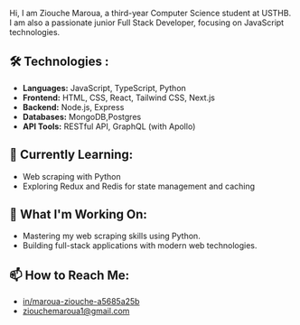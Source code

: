 Hi, I am Ziouche Maroua, a third-year Computer Science student at USTHB. I am also a passionate junior Full Stack Developer, focusing on JavaScript technologies.

## 🛠️ Technologies :
- **Languages:**  JavaScript, TypeScript, Python
- **Frontend:** HTML, CSS, React, Tailwind CSS, Next.js
- **Backend:** Node.js, Express
- **Databases:** MongoDB,Postgres
- **API Tools:** RESTful API, GraphQL (with Apollo)


## 🌱 Currently Learning:
- Web scraping with Python 
- Exploring Redux and Redis for state management and caching 

## 🔭 What I'm Working On:
- Mastering my web scraping skills using Python.
- Building full-stack applications with modern web technologies.

## 📫 How to Reach Me:
- [in/maroua-ziouche-a5685a25b](https://www.linkedin.com/in/maroua-ziouche-a5685a25b/)
- ziouchemaroua1@gmail.com



